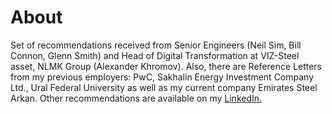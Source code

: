# About

Set of recommendations received from Senior Engineers (Neil Sim, Bill Connon, Glenn Smith) and Head of Digital Transformation at VIZ-Steel asset, NLMK Group (Alexander Khromov). Also, there are Reference Letters from my previous employers: PwC, Sakhalin Energy Investment Company Ltd., Ural Federal University as well as my current company Emirates Steel Arkan. Other recommendations are available on my [LinkedIn.](https://www.linkedin.com/in/dmitry-zorikhin/)
